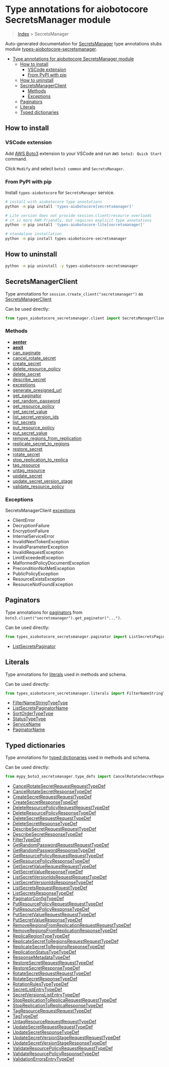 <a id="type-annotations-for-aiobotocore-secretsmanager-module"></a>

# Type annotations for aiobotocore SecretsManager module

> [Index](..) > SecretsManager

Auto-generated documentation for
[SecretsManager](https://boto3.amazonaws.com/v1/documentation/api/latest/reference/services/secretsmanager.html#SecretsManager)
type annotations stubs module
[types-aiobotocore-secretsmanager](https://pypi.org/project/types-aiobotocore-secretsmanager/).

- [Type annotations for aiobotocore SecretsManager module](#type-annotations-for-aiobotocore-secretsmanager-module)
  - [How to install](#how-to-install)
    - [VSCode extension](#vscode-extension)
    - [From PyPI with pip](#from-pypi-with-pip)
  - [How to uninstall](#how-to-uninstall)
  - [SecretsManagerClient](#secretsmanagerclient)
    - [Methods](#methods)
    - [Exceptions](#exceptions)
  - [Paginators](#paginators)
  - [Literals](#literals)
  - [Typed dictionaries](#typed-dictionaries)

<a id="how-to-install"></a>

## How to install

<a id="vscode-extension"></a>

### VSCode extension

Add
[AWS Boto3](https://marketplace.visualstudio.com/items?itemName=Boto3typed.boto3-ide)
extension to your VSCode and run `AWS boto3: Quick Start` command.

Click `Modify` and select `boto3 common` and `SecretsManager`.

<a id="from-pypi-with-pip"></a>

### From PyPI with pip

Install `types-aiobotocore` for `SecretsManager` service.

```bash
# install with aiobotocore type annotations
python -m pip install 'types-aiobotocore[secretsmanager]'

# Lite version does not provide session.client/resource overloads
# it is more RAM-friendly, but requires explicit type annotations
python -m pip install 'types-aiobotocore-lite[secretsmanager]'

# standalone installation
python -m pip install types-aiobotocore-secretsmanager
```

<a id="how-to-uninstall"></a>

## How to uninstall

```bash
python -m pip uninstall -y types-aiobotocore-secretsmanager
```

<a id="secretsmanagerclient"></a>

## SecretsManagerClient

Type annotations for `session.create_client("secretsmanager")` as
[SecretsManagerClient](./client.md)

Can be used directly:

```python
from types_aiobotocore_secretsmanager.client import SecretsManagerClient
```

<a id="methods"></a>

### Methods

- [__aenter__](./client.md#__aenter__)
- [__aexit__](./client.md#__aexit__)
- [can_paginate](./client.md#can_paginate)
- [cancel_rotate_secret](./client.md#cancel_rotate_secret)
- [create_secret](./client.md#create_secret)
- [delete_resource_policy](./client.md#delete_resource_policy)
- [delete_secret](./client.md#delete_secret)
- [describe_secret](./client.md#describe_secret)
- [exceptions](./client.md#exceptions)
- [generate_presigned_url](./client.md#generate_presigned_url)
- [get_paginator](./client.md#get_paginator)
- [get_random_password](./client.md#get_random_password)
- [get_resource_policy](./client.md#get_resource_policy)
- [get_secret_value](./client.md#get_secret_value)
- [list_secret_version_ids](./client.md#list_secret_version_ids)
- [list_secrets](./client.md#list_secrets)
- [put_resource_policy](./client.md#put_resource_policy)
- [put_secret_value](./client.md#put_secret_value)
- [remove_regions_from_replication](./client.md#remove_regions_from_replication)
- [replicate_secret_to_regions](./client.md#replicate_secret_to_regions)
- [restore_secret](./client.md#restore_secret)
- [rotate_secret](./client.md#rotate_secret)
- [stop_replication_to_replica](./client.md#stop_replication_to_replica)
- [tag_resource](./client.md#tag_resource)
- [untag_resource](./client.md#untag_resource)
- [update_secret](./client.md#update_secret)
- [update_secret_version_stage](./client.md#update_secret_version_stage)
- [validate_resource_policy](./client.md#validate_resource_policy)

<a id="exceptions"></a>

### Exceptions

SecretsManagerClient [exceptions](./client.md#exceptions)

- ClientError
- DecryptionFailure
- EncryptionFailure
- InternalServiceError
- InvalidNextTokenException
- InvalidParameterException
- InvalidRequestException
- LimitExceededException
- MalformedPolicyDocumentException
- PreconditionNotMetException
- PublicPolicyException
- ResourceExistsException
- ResourceNotFoundException

<a id="paginators"></a>

## Paginators

Type annotations for [paginators](./paginators.md) from
`boto3.client("secretsmanager").get_paginator("...")`.

Can be used directly:

```python
from types_aiobotocore_secretsmanager.paginator import ListSecretsPaginator, ...
```

- [ListSecretsPaginator](./paginators.md#listsecretspaginator)

<a id="literals"></a>

## Literals

Type annotations for [literals](./literals.md) used in methods and schema.

Can be used directly:

```python
from types_aiobotocore_secretsmanager.literals import FilterNameStringTypeType, ...
```

- [FilterNameStringTypeType](./literals.md#filternamestringtypetype)
- [ListSecretsPaginatorName](./literals.md#listsecretspaginatorname)
- [SortOrderTypeType](./literals.md#sortordertypetype)
- [StatusTypeType](./literals.md#statustypetype)
- [ServiceName](./literals.md#servicename)
- [PaginatorName](./literals.md#paginatorname)

<a id="typed-dictionaries"></a>

## Typed dictionaries

Type annotations for [typed dictionaries](./type_defs.md) used in methods and
schema.

Can be used directly:

```python
from mypy_boto3_secretsmanager.type_defs import CancelRotateSecretRequestRequestTypeDef, ...
```

- [CancelRotateSecretRequestRequestTypeDef](./type_defs.md#cancelrotatesecretrequestrequesttypedef)
- [CancelRotateSecretResponseTypeDef](./type_defs.md#cancelrotatesecretresponsetypedef)
- [CreateSecretRequestRequestTypeDef](./type_defs.md#createsecretrequestrequesttypedef)
- [CreateSecretResponseTypeDef](./type_defs.md#createsecretresponsetypedef)
- [DeleteResourcePolicyRequestRequestTypeDef](./type_defs.md#deleteresourcepolicyrequestrequesttypedef)
- [DeleteResourcePolicyResponseTypeDef](./type_defs.md#deleteresourcepolicyresponsetypedef)
- [DeleteSecretRequestRequestTypeDef](./type_defs.md#deletesecretrequestrequesttypedef)
- [DeleteSecretResponseTypeDef](./type_defs.md#deletesecretresponsetypedef)
- [DescribeSecretRequestRequestTypeDef](./type_defs.md#describesecretrequestrequesttypedef)
- [DescribeSecretResponseTypeDef](./type_defs.md#describesecretresponsetypedef)
- [FilterTypeDef](./type_defs.md#filtertypedef)
- [GetRandomPasswordRequestRequestTypeDef](./type_defs.md#getrandompasswordrequestrequesttypedef)
- [GetRandomPasswordResponseTypeDef](./type_defs.md#getrandompasswordresponsetypedef)
- [GetResourcePolicyRequestRequestTypeDef](./type_defs.md#getresourcepolicyrequestrequesttypedef)
- [GetResourcePolicyResponseTypeDef](./type_defs.md#getresourcepolicyresponsetypedef)
- [GetSecretValueRequestRequestTypeDef](./type_defs.md#getsecretvaluerequestrequesttypedef)
- [GetSecretValueResponseTypeDef](./type_defs.md#getsecretvalueresponsetypedef)
- [ListSecretVersionIdsRequestRequestTypeDef](./type_defs.md#listsecretversionidsrequestrequesttypedef)
- [ListSecretVersionIdsResponseTypeDef](./type_defs.md#listsecretversionidsresponsetypedef)
- [ListSecretsRequestRequestTypeDef](./type_defs.md#listsecretsrequestrequesttypedef)
- [ListSecretsResponseTypeDef](./type_defs.md#listsecretsresponsetypedef)
- [PaginatorConfigTypeDef](./type_defs.md#paginatorconfigtypedef)
- [PutResourcePolicyRequestRequestTypeDef](./type_defs.md#putresourcepolicyrequestrequesttypedef)
- [PutResourcePolicyResponseTypeDef](./type_defs.md#putresourcepolicyresponsetypedef)
- [PutSecretValueRequestRequestTypeDef](./type_defs.md#putsecretvaluerequestrequesttypedef)
- [PutSecretValueResponseTypeDef](./type_defs.md#putsecretvalueresponsetypedef)
- [RemoveRegionsFromReplicationRequestRequestTypeDef](./type_defs.md#removeregionsfromreplicationrequestrequesttypedef)
- [RemoveRegionsFromReplicationResponseTypeDef](./type_defs.md#removeregionsfromreplicationresponsetypedef)
- [ReplicaRegionTypeTypeDef](./type_defs.md#replicaregiontypetypedef)
- [ReplicateSecretToRegionsRequestRequestTypeDef](./type_defs.md#replicatesecrettoregionsrequestrequesttypedef)
- [ReplicateSecretToRegionsResponseTypeDef](./type_defs.md#replicatesecrettoregionsresponsetypedef)
- [ReplicationStatusTypeTypeDef](./type_defs.md#replicationstatustypetypedef)
- [ResponseMetadataTypeDef](./type_defs.md#responsemetadatatypedef)
- [RestoreSecretRequestRequestTypeDef](./type_defs.md#restoresecretrequestrequesttypedef)
- [RestoreSecretResponseTypeDef](./type_defs.md#restoresecretresponsetypedef)
- [RotateSecretRequestRequestTypeDef](./type_defs.md#rotatesecretrequestrequesttypedef)
- [RotateSecretResponseTypeDef](./type_defs.md#rotatesecretresponsetypedef)
- [RotationRulesTypeTypeDef](./type_defs.md#rotationrulestypetypedef)
- [SecretListEntryTypeDef](./type_defs.md#secretlistentrytypedef)
- [SecretVersionsListEntryTypeDef](./type_defs.md#secretversionslistentrytypedef)
- [StopReplicationToReplicaRequestRequestTypeDef](./type_defs.md#stopreplicationtoreplicarequestrequesttypedef)
- [StopReplicationToReplicaResponseTypeDef](./type_defs.md#stopreplicationtoreplicaresponsetypedef)
- [TagResourceRequestRequestTypeDef](./type_defs.md#tagresourcerequestrequesttypedef)
- [TagTypeDef](./type_defs.md#tagtypedef)
- [UntagResourceRequestRequestTypeDef](./type_defs.md#untagresourcerequestrequesttypedef)
- [UpdateSecretRequestRequestTypeDef](./type_defs.md#updatesecretrequestrequesttypedef)
- [UpdateSecretResponseTypeDef](./type_defs.md#updatesecretresponsetypedef)
- [UpdateSecretVersionStageRequestRequestTypeDef](./type_defs.md#updatesecretversionstagerequestrequesttypedef)
- [UpdateSecretVersionStageResponseTypeDef](./type_defs.md#updatesecretversionstageresponsetypedef)
- [ValidateResourcePolicyRequestRequestTypeDef](./type_defs.md#validateresourcepolicyrequestrequesttypedef)
- [ValidateResourcePolicyResponseTypeDef](./type_defs.md#validateresourcepolicyresponsetypedef)
- [ValidationErrorsEntryTypeDef](./type_defs.md#validationerrorsentrytypedef)
